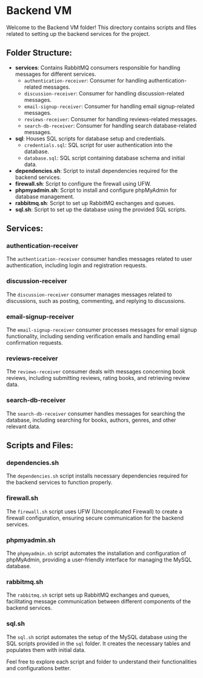 # Backend VM

Welcome to the Backend VM folder! This directory contains scripts and files related to setting up the backend services for the project.

## Folder Structure:

- **services**: Contains RabbitMQ consumers responsible for handling messages for different services.
  - `authentication-receiver`: Consumer for handling authentication-related messages.
  - `discussion-receiver`: Consumer for handling discussion-related messages.
  - `email-signup-receiver`: Consumer for handling email signup-related messages.
  - `reviews-receiver`: Consumer for handling reviews-related messages.
  - `search-db-receiver`: Consumer for handling search database-related messages.
- **sql**: Houses SQL scripts for database setup and credentials.
  - `credentials.sql`: SQL script for user authentication into the database.
  - `database.sql`: SQL script containing database schema and initial data.
- **dependencies.sh**: Script to install dependencies required for the backend services.
- **firewall.sh**: Script to configure the firewall using UFW.
- **phpmyadmin.sh**: Script to install and configure phpMyAdmin for database management.
- **rabbitmq.sh**: Script to set up RabbitMQ exchanges and queues.
- **sql.sh**: Script to set up the database using the provided SQL scripts.

## Services:

### authentication-receiver

The `authentication-receiver` consumer handles messages related to user authentication, including login and registration requests.

### discussion-receiver

The `discussion-receiver` consumer manages messages related to discussions, such as posting, commenting, and replying to discussions.

### email-signup-receiver

The `email-signup-receiver` consumer processes messages for email signup functionality, including sending verification emails and handling email confirmation requests.

### reviews-receiver

The `reviews-receiver` consumer deals with messages concerning book reviews, including submitting reviews, rating books, and retrieving review data.

### search-db-receiver

The `search-db-receiver` consumer handles messages for searching the database, including searching for books, authors, genres, and other relevant data.

## Scripts and Files:

### dependencies.sh

The `dependencies.sh` script installs necessary dependencies required for the backend services to function properly.

### firewall.sh

The `firewall.sh` script uses UFW (Uncomplicated Firewall) to create a firewall configuration, ensuring secure communication for the backend services.

### phpmyadmin.sh

The `phpmyadmin.sh` script automates the installation and configuration of phpMyAdmin, providing a user-friendly interface for managing the MySQL database.

### rabbitmq.sh

The `rabbitmq.sh` script sets up RabbitMQ exchanges and queues, facilitating message communication between different components of the backend services.

### sql.sh

The `sql.sh` script automates the setup of the MySQL database using the SQL scripts provided in the `sql` folder. It creates the necessary tables and populates them with initial data.

Feel free to explore each script and folder to understand their functionalities and configurations better.
